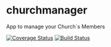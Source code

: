 churchmanager
=============

App to manage your Church´s Members

[![Coverage Status](https://img.shields.io/coveralls/gwmoura/churchmanager.svg)](https://coveralls.io/r/gwmoura/churchmanager)
[![Build Status](https://travis-ci.org/gwmoura/churchmanager.svg?branch=master)](https://travis-ci.org/gwmoura/churchmanager)
